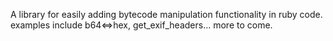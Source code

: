 A library for easily adding bytecode manipulation functionality in ruby code. examples include  b64<=>hex, get_exif_headers... more to come. 
